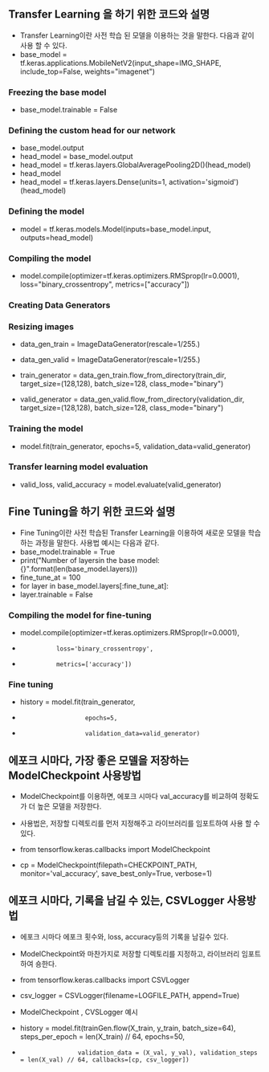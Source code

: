 ## Transfer Learning 을 하기 위한 코드와 설명
- Transfer Learning이란 사전 학습 된 모델을 이용하는 것을 말한다. 다음과 같이 사용 할 수 있다.
- base_model = tf.keras.applications.MobileNetV2(input_shape=IMG_SHAPE, include_top=False, weights="imagenet")

### Freezing the base model

- base_model.trainable = False

### Defining the custom head for our network

- base_model.output
- head_model = base_model.output
- head_model = tf.keras.layers.GlobalAveragePooling2D()(head_model)
- head_model
- head_model = tf.keras.layers.Dense(units=1, activation='sigmoid')(head_model)

### Defining the model

- model = tf.keras.models.Model(inputs=base_model.input, outputs=head_model)

### Compiling the model

- model.compile(optimizer=tf.keras.optimizers.RMSprop(lr=0.0001), loss="binary_crossentropy", metrics=["accuracy"])

### Creating Data Generators

### Resizing images

- data_gen_train = ImageDataGenerator(rescale=1/255.)
- data_gen_valid = ImageDataGenerator(rescale=1/255.)

- train_generator = data_gen_train.flow_from_directory(train_dir, target_size=(128,128), batch_size=128, class_mode="binary")
- valid_generator = data_gen_valid.flow_from_directory(validation_dir, target_size=(128,128), batch_size=128, class_mode="binary")

### Training the model

- model.fit(train_generator, epochs=5, validation_data=valid_generator)

### Transfer learning model evaluation

- valid_loss, valid_accuracy = model.evaluate(valid_generator)

## Fine Tuning을 하기 위한 코드와 설명
- Fine Tuning이란 사전 학습된 Transfer Learning을 이용하여 새로운 모델을 학습하는 과정을 말한다. 사용법 예시는 다음과 같다.
- base_model.trainable = True
- print("Number of layersin the base model: {}".format(len(base_model.layers)))
- fine_tune_at = 100
- for layer in base_model.layers[:fine_tune_at]:
-    layer.trainable = False

### Compiling the model for fine-tuning

- model.compile(optimizer=tf.keras.optimizers.RMSprop(lr=0.0001),
-               loss='binary_crossentropy',
-               metrics=['accuracy'])

### Fine tuning

- history = model.fit(train_generator,  
-                       epochs=5, 
-                       validation_data=valid_generator)
                    
## 에포크 시마다, 가장 좋은 모델을 저장하는 ModelCheckpoint 사용방법
- ModelCheckpoint를 이용하면, 에포크 시마다 val_accuracy를 비교하여 정확도가 더 높은 모델을 저장한다.
- 사용법은, 저장할 디렉토리를 먼저 지정해주고 라이브러리를 임포트하여 사용 할 수 있다.
- from tensorflow.keras.callbacks import ModelCheckpoint

- cp = ModelCheckpoint(filepath=CHECKPOINT_PATH, monitor='val_accuracy', save_best_only=True, verbose=1)

## 에포크 시마다, 기록을 남길 수 있는, CSVLogger 사용방법
- 에포크 시마다 에포크 횟수와, loss, accuracy등의 기록을 남길수 있다.
- ModelCheckpoint와 마찬가지로 저장할 디렉토리를 지정하고, 라이브러리 임포트 하여 숑한다.
- from tensorflow.keras.callbacks import CSVLogger

- csv_logger = CSVLogger(filename=LOGFILE_PATH, append=True)


- ModelCheckpoint , CVSLogger 예시
- history = model.fit(trainGen.flow(X_train, y_train, batch_size=64), steps_per_epoch = len(X_train) // 64, epochs=50,
-                     validation_data = (X_val, y_val), validation_steps = len(X_val) // 64, callbacks=[cp, csv_logger])
